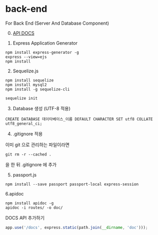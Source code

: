 # back-end

For Back End (Server And Database Component)

0. [API DOCS](http://kntrip.me:8000/docs)

1. Express Application Generator
```shell script
npm install express-generator -g
express --view=ejs
npm install
```

2. Sequelize.js
```shell script
npm install sequelize
npm install mysql2
npm install -g sequelize-cli

sequelize init
```

3. Database 생성 (UTF-8 적용)
```
CREATE DATABASE 데이타베이스_이름 DEFAULT CHARACTER SET utf8 COLLATE utf8_general_ci;
```

4. .gitignore 적용

이미 git 으로 관리하는 파일이라면
```shell script
git rm -r --cached .
```
을 한 뒤 .gitignore 에 추가

5. passport.js
```shell script
npm install --save passport passport-local express-session
```

6.apidoc
```shell script
npm install apidoc -g
apidoc -i routes/ -o doc/
```
DOCS API 추가하기
```javascript
app.use('/docs', express.static(path.join(__dirname, 'doc')));
```